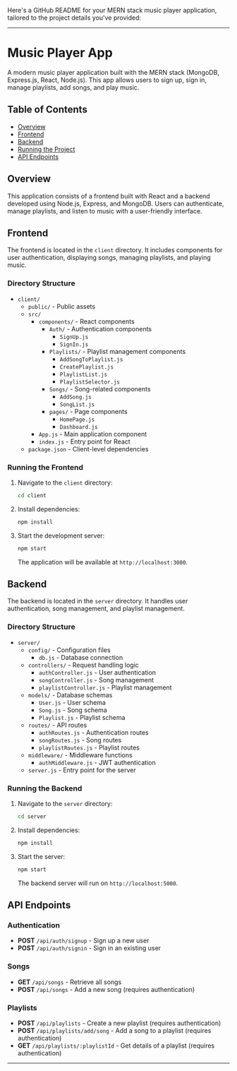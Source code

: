 Here's a GitHub README for your MERN stack music player application, tailored to the project details you've provided:

---

# Music Player App

A modern music player application built with the MERN stack (MongoDB, Express.js, React, Node.js). This app allows users to sign up, sign in, manage playlists, add songs, and play music.

## Table of Contents

- [Overview](#overview)
- [Frontend](#frontend)
- [Backend](#backend)
- [Running the Project](#running-the-project)
- [API Endpoints](#api-endpoints)

## Overview

This application consists of a frontend built with React and a backend developed using Node.js, Express, and MongoDB. Users can authenticate, manage playlists, and listen to music with a user-friendly interface.

## Frontend

The frontend is located in the `client` directory. It includes components for user authentication, displaying songs, managing playlists, and playing music.

### Directory Structure

- `client/`
    - `public/` - Public assets
    - `src/`
        - `components/` - React components
            - `Auth/` - Authentication components
                - `SignUp.js`
                - `SignIn.js`
            - `Playlists/` - Playlist management components
                - `AddSongToPlaylist.js`
                - `CreatePlaylist.js`
                - `PlaylistList.js`
                - `PlaylistSelector.js`
            - `Songs/` - Song-related components
                - `AddSong.js`
                - `SongList.js`
            - `pages/` - Page components
                - `HomePage.js`
                - `Dashboard.js`
        - `App.js` - Main application component
        - `index.js` - Entry point for React
    - `package.json` - Client-level dependencies

### Running the Frontend

1. Navigate to the `client` directory:

   ```bash
   cd client
   ```

2. Install dependencies:

   ```bash
   npm install
   ```

3. Start the development server:

   ```bash
   npm start
   ```

   The application will be available at `http://localhost:3000`.

## Backend

The backend is located in the `server` directory. It handles user authentication, song management, and playlist management.

### Directory Structure

- `server/`
    - `config/` - Configuration files
        - `db.js` - Database connection
    - `controllers/` - Request handling logic
        - `authController.js` - User authentication
        - `songController.js` - Song management
        - `playlistController.js` - Playlist management
    - `models/` - Database schemas
        - `User.js` - User schema
        - `Song.js` - Song schema
        - `Playlist.js` - Playlist schema
    - `routes/` - API routes
        - `authRoutes.js` - Authentication routes
        - `songRoutes.js` - Song routes
        - `playlistRoutes.js` - Playlist routes
    - `middleware/` - Middleware functions
        - `authMiddleware.js` - JWT authentication
    - `server.js` - Entry point for the server

### Running the Backend

1. Navigate to the `server` directory:

   ```bash
   cd server
   ```

2. Install dependencies:

   ```bash
   npm install
   ```

3. Start the server:

   ```bash
   npm start
   ```

   The backend server will run on `http://localhost:5000`.

## API Endpoints

### Authentication

- **POST** `/api/auth/signup` - Sign up a new user
- **POST** `/api/auth/signin` - Sign in an existing user

### Songs

- **GET** `/api/songs` - Retrieve all songs
- **POST** `/api/songs` - Add a new song (requires authentication)

### Playlists

- **POST** `/api/playlists` - Create a new playlist (requires authentication)
- **POST** `/api/playlists/add/song` - Add a song to a playlist (requires authentication)
- **GET** `/api/playlists/:playlistId` - Get details of a playlist (requires authentication)

---